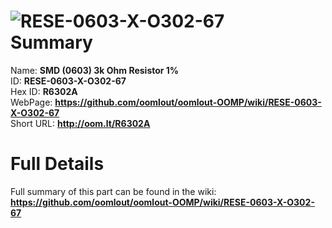 
![RESE-0603-X-O302-67](https://github.com/oomlout/oomlout-OOMP/blob/master/parts/RESE-0603-X-O302-67/RESE-0603-X-O302-67_420.jpg)   
Summary
=================
  
Name: __SMD (0603) 3k Ohm Resistor 1%__    
ID: __RESE-0603-X-O302-67__   
Hex ID: __R6302A__   
WebPage: __https://github.com/oomlout/oomlout-OOMP/wiki/RESE-0603-X-O302-67__   
Short URL: __http://oom.lt/R6302A__   

Full Details
==========================
Full summary of this part can be found in the wiki:   
__https://github.com/oomlout/oomlout-OOMP/wiki/RESE-0603-X-O302-67__    

